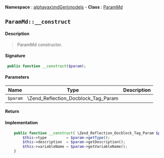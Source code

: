 **Namespace**  : [alphayax\mdGen\models](../__NAMESPACE__.md) -
**Class** : [ParamMd](__CLASS__.md)

## `ParamMd::__construct`

#### Description

> ParamMd constructor.

#### Signature

```php
 public function __construct($param);
```

#### Parameters

| Name | Type | Description |
|---|---|---|
| `$param` | \Zend_Reflection_Docblock_Tag_Param |  |

#### Return


#### Implementation

```php
    public function __construct( \Zend_Reflection_Docblock_Tag_Param $param){
        $this->type         = $param->getType();
        $this->description  = $param->getDescription();
        $this->variableName = $param->getVariableName();
    }

```
